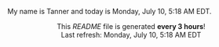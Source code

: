 My name is Tanner and today is Monday, July 10, 5:18 AM EDT.

<p align="center">This <i>README</i> file is generated <b>every 3 hours</b>!</br>Last refresh: Monday, July 10, 5:18 AM EDT<br /></p>
